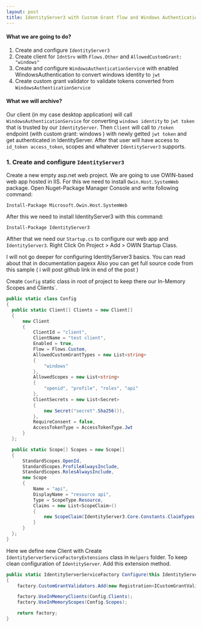 ```yaml
---
layout: post
title: IdentityServer3 with Custom Grant flow and Windows Authentication
---
```


#### What we are going to do?

1. Create and configure `IdentityServer3`
2. Create client for `IdntSrv` with `Flows.Other` and `AllowedCustomGrant: "windows"`
3. Create and configure `WindowsAuthenticationServic`e with enabled WindowsAuthentication to convert windows identity to `jwt`
4. Create custom grant validator to validate tokens converted from `WindowsAuthenticationService`

#### What we will archive?

Our client (in my case desktop application) will call `WindowsAuthenticationService` for converting `windows identity` to `jwt token`
that is trusted by our `IdentityServer`. Then `Client` will call to `/token` endpoint (with custom grant: windows )
with newly getted `jwt token` and get authenticated in IdentityServer. After that user will have access to `id_token access_token`, scopes
and whatever `IdentityServer3` supports.

### 1. Create and configure `IdentityServer3`

Create a new empty asp.net web project. We are going to use OWIN-based web app hosted in IIS. 
For this we need to install `Owin.Host.SystemWeb` package.
Open Nuget-Package Manager Console and write following command:

`Install-Package Microsoft.Owin.Host.SystemWeb`

After this we need to install IdentityServer3 with this command:

`Install-Package IdentityServer3`

Afther that we need our `Startup.cs` to configure our web app and `IdentityServer3`.
Right Click On Project > Add > OWIN Startup Class.

I will not go deeper for configuring IdentityServer3 basics. You can read about that in documentation pagexx
Also you can get full source code from this sample ( i will post github link in end of the post )

Create `Config` static class in root of project to keep there our In-Memory Scopes and Clients`.

```c#
public static class Config
{
  public static Client[] Clients = new Client[]
  {
      new Client
      {
          ClientId = "client",
          ClientName = "test client",
          Enabled = true,
          Flow = Flows.Custom,
          AllowedCustomGrantTypes = new List<string>
          {
              "windows"
          },
          AllowedScopes = new List<string>
          {
              "openid", "profile", "roles", "api"
          },
          ClientSecrets = new List<Secret>
          {
              new Secret("secret".Sha256()),
          },
          RequireConsent = false,
          AccessTokenType = AccessTokenType.Jwt
      }
  };

  public static Scope[] Scopes = new Scope[]
  {
      StandardScopes.OpenId,
      StandardScopes.ProfileAlwaysInclude,
      StandardScopes.RolesAlwaysInclude,
      new Scope
      {
          Name = "api",
          DisplayName = "resource api",
          Type = ScopeType.Resource,
          Claims = new List<ScopeClaim>()
          {
              new ScopeClaim(IdentityServer3.Core.Constants.ClaimTypes.Name)
          }
      }
  };
}
```
Here we define new Client with 
Create `IdentityServerServiceFactoryExtensions` class in `Helpers` folder. To keep clean configuration of `IdentityServer`.
Add this extension method.

```c#
public static IdentityServerServiceFactory Configure(this IdentityServerServiceFactory factory)
{
    factory.CustomGrantValidators.Add(new Registration<ICustomGrantValidator>(typeof(WindowsGrantValidator)));

    factory.UseInMemoryClients(Config.Clients);
    factory.UseInMemoryScopes(Config.Scopes);

    return factory;
}
```






